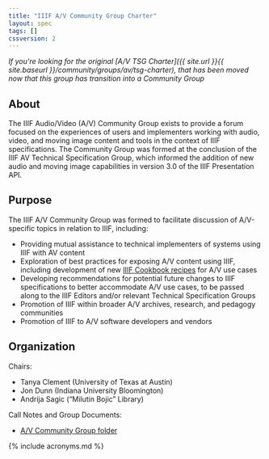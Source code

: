 ```yaml
---
title: "IIIF A/V Community Group Charter"
layout: spec
tags: []
cssversion: 2
---
```


_If you're looking for the original [A/V TSG Charter]({{ site.url }}{{ site.baseurl }}/community/groups/av/tsg-charter), that has been moved now that this group has transition into a Community Group_

## About

The IIIF Audio/Video (A/V) Community Group exists to provide a forum focused on the experiences of users and implementers working with audio, video, and moving image content and tools in the context of IIIF specifications. The Community Group was formed at the conclusion of the IIIF AV Technical Specification Group, which informed the addition of new audio and moving image capabilities in version 3.0 of the IIIF Presentation API.

## Purpose

The IIIF A/V Community Group was formed to facilitate discussion of A/V-specific topics in relation to IIIF, including:

*   Providing mutual assistance to technical implementers of systems using IIIF with AV content
*   Exploration of best practices for exposing A/V content using IIIF, including development of new [IIIF Cookbook recipes](https://iiif.io/api/cookbook/) for A/V use cases
*   Developing recommendations for potential future changes to IIIF specifications to better accommodate A/V use cases, to be passed along to the IIIF Editors and/or relevant Technical Specification Groups
*   Promotion of IIIF within broader A/V archives, research, and pedagogy communities
*   Promotion of IIIF to A/V software developers and vendors


## Organization

Chairs:

*   Tanya Clement (University of Texas at Austin)
*   Jon Dunn (Indiana University Bloomington)
*   Andrija Sagic (“Milutin Bojic” Library)

Call Notes and Group Documents:

*   [A/V Community Group folder](https://drive.google.com/drive/folders/0B8SS5OUXWs4GZ0ZfbEhIclhzb0k?usp=sharing)

{% include acronyms.md %}
